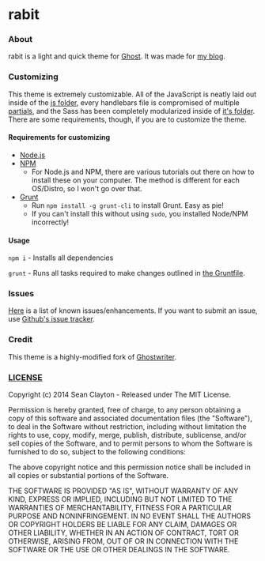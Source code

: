 # rabit

### About

rabit is a light and quick theme for [Ghost](http://github.com/tryghost/ghost/). It was made for [my blog](http://seanclayton.me).

### Customizing

This theme is extremely customizable. All of the JavaScript is neatly laid out inside of the [js folder](assets/js), every handlebars file is compromised of multiple [partials](partials), and the Sass has been completely modularized inside of [it's folder](assets/sass). There are some requirements, though, if you are to customize the theme.

#### Requirements for customizing

- [Node.js](http://nodejs.org/)
- [NPM](http://nodejs.org/)
  - For Node.js and NPM, there are various tutorials out there on how to install these on your computer. The method is different for each OS/Distro, so I won't go over that.
- [Grunt](http://gruntjs.com/)
  - Run `npm install -g grunt-cli` to install Grunt. Easy as pie!
  - If you can't install this without using `sudo`, you installed Node/NPM incorrectly!

#### Usage

`npm i` - Installs all dependencies

`grunt` - Runs all tasks required to make changes outlined in [the Gruntfile](Gruntfile.js).

### Issues

[Here](http://git.seanclayton.me/sean/rabit/issues) is a list of known issues/enhancements. If you want to submit an issue, use [Github's issue tracker](https://github.com/sean-clayton/rabit/issues).

### Credit

This theme is a highly-modified fork of [Ghostwriter](https://github.com/roryg/ghostwriter).

### [LICENSE](LICENSE)

Copyright (c) 2014 Sean Clayton - Released under The MIT License.

Permission is hereby granted, free of charge, to any person
obtaining a copy of this software and associated documentation
files (the "Software"), to deal in the Software without
restriction, including without limitation the rights to use,
copy, modify, merge, publish, distribute, sublicense, and/or sell
copies of the Software, and to permit persons to whom the
Software is furnished to do so, subject to the following
conditions:

The above copyright notice and this permission notice shall be
included in all copies or substantial portions of the Software.

THE SOFTWARE IS PROVIDED "AS IS", WITHOUT WARRANTY OF ANY KIND,
EXPRESS OR IMPLIED, INCLUDING BUT NOT LIMITED TO THE WARRANTIES
OF MERCHANTABILITY, FITNESS FOR A PARTICULAR PURPOSE AND
NONINFRINGEMENT. IN NO EVENT SHALL THE AUTHORS OR COPYRIGHT
HOLDERS BE LIABLE FOR ANY CLAIM, DAMAGES OR OTHER LIABILITY,
WHETHER IN AN ACTION OF CONTRACT, TORT OR OTHERWISE, ARISING
FROM, OUT OF OR IN CONNECTION WITH THE SOFTWARE OR THE USE OR
OTHER DEALINGS IN THE SOFTWARE.
